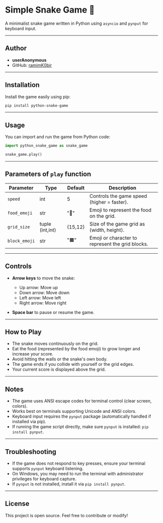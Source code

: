 

# Simple Snake Game 🐍

A minimalist snake game written in Python using `asyncio` and `pynput` for keyboard input.

---

## Author

* **userAnonymous**
* GitHub: [ramimK0bir](https://github.com/ramimk0bir)

---

## Installation

Install the game easily using pip:

```bash
pip install python-snake-game
```

---

## Usage



You can import and run the game from Python code:

```python
import python_snake_game as snake_game

snake_game.play()

```

---

## Parameters of `play` function

| Parameter     | Type            | Default | Description                                      |
| ------------- | --------------- | ------- | ------------------------------------------------ |
| `speed`       | int             | 5       | Controls the game speed (higher = faster).       |
| `food_emoji`  | str             | "🍎"   | Emoji to represent the food on the grid.         |
| `grid_size`   | tuple (int,int) | (15,12) | Size of the game grid as (width, height).        |
| `block_emoji` | str             | "🟫"   | Emoji or character to represent the grid blocks. |

---

## Controls

* **Arrow keys** to move the snake:

  * Up arrow: Move up
  * Down arrow: Move down
  * Left arrow: Move left
  * Right arrow: Move right
* **Space bar** to pause or resume the game.

---

## How to Play

* The snake moves continuously on the grid.
* Eat the food (represented by the food emoji) to grow longer and increase your score.
* Avoid hitting the walls or the snake's own body.
* The game ends if you collide with yourself or the grid edges.
* Your current score is displayed above the grid.

---

## Notes

* The game uses ANSI escape codes for terminal control (clear screen, colors).
* Works best on terminals supporting Unicode and ANSI colors.
* Keyboard input requires the `pynput` package (automatically handled if installed via pip).
* If running the game script directly, make sure `pynput` is installed: `pip install pynput`.

---



## Troubleshooting

* If the game does not respond to key presses, ensure your terminal supports `pynput` keyboard listening.
* On Windows, you may need to run the terminal with administrator privileges for keyboard capture.
* If `pynput` is not installed, install it via `pip install pynput`.

---

## License

This project is open source. Feel free to contribute or modify!

